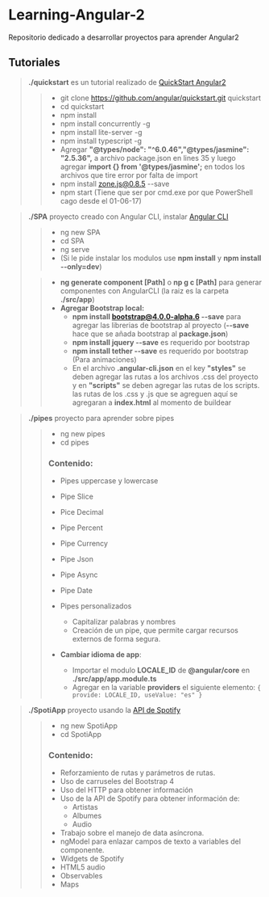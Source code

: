 # Learning-Angular-2
<p>Repositorio dedicado a desarrollar proyectos para aprender Angular2</p>

## Tutoriales

> **./quickstart** es un tutorial realizado de [QuickStart Angular2](https://angular.io/docs/ts/latest/guide/setup.html)
>>+ git clone https://github.com/angular/quickstart.git quickstart
>>+ cd quickstart
>>+ npm install
>>+ npm install concurrently -g
>>+ npm install lite-server -g
>>+ npm install typescript -g
>>+ Agregar **"@types/node": "^6.0.46","@types/jasmine": "2.5.36",** a archivo package.json en lines 35 y luego agregar **import {} from '@types/jasmine';** en todos los archivos que tire error por falta de import
>>+ npm install zone.js@0.8.5 --save
>>+ npm start (Tiene que ser por cmd.exe por que PowerShell cago desde el 01-06-17)

> **./SPA** proyecto creado con Angular CLI, instalar [Angular CLI](https://github.com/angular/angular-cli)
>>+ ng new SPA
>>+ cd SPA
>>+ ng serve
>>+ (Si le pide instalar los modulos use **npm install** y **npm install --only=dev**)
>
>>+ **ng generate component [Path]** o **np g c [Path]** para generar componentes con AngularCLI (la raiz es la carpeta **./src/app**)
>>+ **Agregar Bootstrap local:**
>>   - **npm install bootstrap@4.0.0-alpha.6 --save** para agregar las librerias de bootstrap al proyecto (**--save** hace que se añada bootstrap al **package.json**)
>>   - **npm install jquery --save** es requerido por bootstrap
>>   - **npm install tether --save** es requerido por bootstrap (Para animaciones)
>>   - En el archivo **.angular-cli.json** en el key **"styles"** se deben agregar las rutas a los archivos .css del proyecto y en **"scripts"** se deben agregar las rutas de los scripts. las rutas de los .css y .js que se agreguen aquí se agregaran a **index.html** al momento de buildear

> **./pipes** proyecto para aprender sobre pipes
>>+ ng new pipes
>>+ cd pipes
>>
>>### Contenido:
>>+ Pipes uppercase y lowercase
>>+ Pipe Slice
>>+ Pice Decimal
>>+ Pipe Percent
>>+ Pipe Currency
>>+ Pipe Json
>>+ Pipe Async
>>+ Pipe Date
>>+ Pipes personalizados
>>    - Capitalizar palabras y nombres
>>    - Creación de un pipe, que permite cargar recursos externos de forma segura.
>>
>>+ **Cambiar idioma de app**:
>>    - Importar el modulo **LOCALE_ID** de **@angular/core** en **./src/app/app.module.ts**
>>    - Agregar en la variable **providers** el siguiente elemento: <code>{ provide: LOCALE_ID, useValue: "es" }</code>

> **./SpotiApp** proyecto usando la [API de Spotify](https://developer.spotify.com/web-api/console/)
>>+ ng new SpotiApp
>>+ cd SpotiApp
>>
>>### Contenido:
>>+ Reforzamiento de rutas y parámetros de rutas.
>>+ Uso de carruseles del Bootstrap 4
>>+ Uso del HTTP para obtener información
>>+ Uso de la API de Spotify para obtener información de:
>>    - Artistas
>>    - Albumes
>>    - Audio
>>+ Trabajo sobre el manejo de data asíncrona.
>>+ ngModel para enlazar campos de texto a variables del componente.
>>+ Widgets de Spotify
>>+ HTML5 audio
>>+ Observables
>>+ Maps
